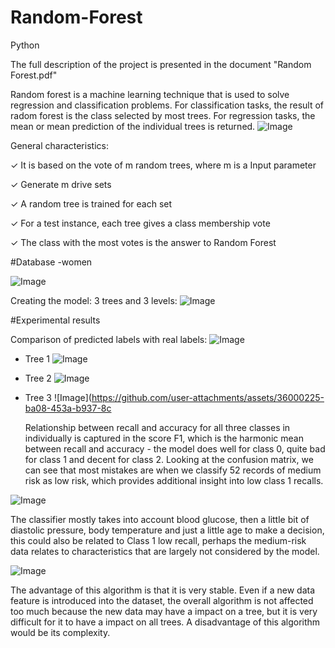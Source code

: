 # Random-Forest
Python

The full description of the project is presented in the document "Random Forest.pdf"

Random forest is a machine learning technique that is used to solve regression and classification problems.
For classification tasks, the result of radom forest is the class selected by most trees. For regression tasks, the mean or mean prediction of the individual trees is returned.
![Image](https://github.com/user-attachments/assets/5e5432f0-196e-486d-9c5e-f62c035d9708)

General characteristics:

✓ It is based on the vote of m random trees, where m is a
Input parameter

✓ Generate m drive sets

✓ A random tree is trained for each set

✓ For a test instance, each tree gives a class membership
vote

✓ The class with the most votes is the answer to Random
Forest

#Database -women

![Image](https://github.com/user-attachments/assets/13a45307-280f-4372-84c1-f5f853f36a29)

Creating the model: 3 trees and 3 levels:
![Image](https://github.com/user-attachments/assets/80bda2d7-8cf2-469c-a0f1-4e976db6af04)

#Experimental results

Comparison of predicted labels with real labels:
![Image](https://github.com/user-attachments/assets/4236a72b-ffa2-488a-bc39-68bcdf0505dd)

- Tree 1
  ![Image](https://github.com/user-attachments/assets/faf21b7b-64ac-4fa8-8515-8f0846a3a023)
- Tree 2
  ![Image](https://github.com/user-attachments/assets/182df4c9-c362-4da2-9743-5a4361acb3f9)
- Tree 3
  ![Image](https://github.com/user-attachments/assets/36000225-ba08-453a-b937-8c

  Relationship between recall and accuracy for all three classes in individually is captured in the score F1, which is the harmonic mean between recall and accuracy - the model does well for class 0, quite bad for class 1 and decent for class 2.
 Looking at the confusion matrix, we can see that most mistakes are when we classify 52 records of medium risk as low risk, which provides additional insight into low class 1 recalls.

![Image](https://github.com/user-attachments/assets/7372a2af-17b4-47cc-baf6-7f8bc4233d9d)

The classifier mostly takes into account blood glucose, then a little bit of diastolic pressure, body temperature and just a little age to make a decision, this could also be related to Class 1 low recall, perhaps the medium-risk data relates to characteristics that are largely not considered by the model.

![Image](https://github.com/user-attachments/assets/f259ad80-d5c0-40cc-b090-b1ac9252a665)

The advantage of this algorithm is that it is very stable. Even if a new data feature is introduced into the dataset, the overall algorithm is not affected too much because the new data may have a impact on a tree, but it is very difficult for it to have a impact on all trees.
A disadvantage of this algorithm would be its complexity.
